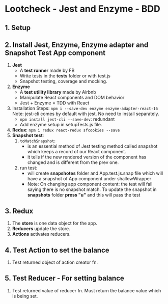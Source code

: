 # Lootcheck - Jest and Enzyme - BDD

## 1. Setup

## 2. Install Jest, Enzyme, Enzyme adapter and Snapshot Test App component
1. **Jest**
    * A **test runner** made by FB
    * Write tests in the __tests__ folder or with test.js
    * Snapshot testing, coverage and mocking.
2. **Enzyme**
    * A **test utility library** made by Airbnb
    * Manipulate React components and DOM behavior
    * Jest + Enzyme = TDD with React
3. Installation Steps: `npm i --save-dev enzyme enzyme-adapter-react-16` Note: jest-cli comes by default with jest. No need to install separately.
    * `npm install jest-cli --save-dev`: redundant
    * Add enzyme setup in setupTests.js file.
4. **Redux**: `npm i redux react-redux sfcookies --save`
5. **Snapshot test**:
    1. `toMatchSnapshot`:
        * is an essential method of Jest testing method called snapshot which keeps a record of our React component.
        * it tells if the new rendered version of the component has changed and is different from the prev one.
    2. run test: 
        - will create __snapshotes__ folder and App.test.js.snap file which will have a snapshot of App component under shallowWrapper
        * Note: On changing app component content: the test will fail saying there is no snapshot match. To update the snapshot in __snapshots__ folder **press "u"** and this will pass the test

## 3. Redux
1. The **store** is one data object for the app.
2. **Reducers** update the store.
3. **Actions** activates reducers.

## 4. Test Action to set the balance
1. Test returned object of action creator fn.

## 5. Test Reducer - For setting balance
1. Test returned value of reducer fn. Must return the balance value which is being set.
